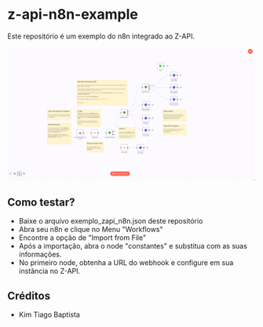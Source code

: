 # z-api-n8n-example

Este repositório é um exemplo do n8n integrado ao Z-API.

![Exemplo n8n Z-API](https://raw.githubusercontent.com/Z-API/z-api-n8n-example/main/imagem.png)

## Como testar?
- Baixe o arquivo exemplo_zapi_n8n.json deste repositório
- Abra seu n8n e clique no Menu "Workflows"
- Encontre a opção de "Import from File"
- Após a importação, abra o node "constantes" e substitua com as suas informações.
- No primeiro node, obtenha a URL do webhook e configure em sua instância no Z-API.

## Créditos

- Kim Tiago Baptista

